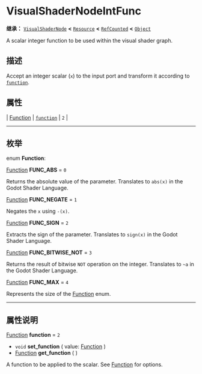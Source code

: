 <!-- ⚠ 请勿编辑本文件 ⚠ -->
<!-- 本文档使用脚本从 WeDot 引擎源码仓库生成。 -->
<!-- 生成脚本：https://github.com/WeDot-Engine/WeDot/tree/4.3/doc/tools/make_md.py； -->
<!-- 原文件：https://github.com/WeDot-Engine/WeDot/tree/4.3/doc/classes/VisualShaderNodeIntFunc.xml。 -->

<div id="_class_visualshadernodeintfunc"></div>

# VisualShaderNodeIntFunc

**继承：** [`VisualShaderNode`](class_visualshadernode.md) **<** [`Resource`](class_resource.md) **<** [`RefCounted`](class_refcounted.md) **<** [`Object`](class_object.md)

A scalar integer function to be used within the visual shader graph.

## 描述

Accept an integer scalar (`x`) to the input port and transform it according to [`function`](#class_visualshadernodeintfunc_property_function).

## 属性

| [Function](#enum_visualshadernodeintfunc_function) | [`function`](#class_visualshadernodeintfunc_property_function) | ``2`` |

<!-- rst-class:: classref-section-separator -->

---

## 枚举

<div id="_class_enum_visualshadernodeintfunc_function"></div>

enum **Function**: <div id="enum_visualshadernodeintfunc_function"></div>

<div id="_class_visualshadernodeintfunc_constant_func_abs"></div>

[Function](#enum_visualshadernodeintfunc_function) **FUNC_ABS** = ``0``

Returns the absolute value of the parameter. Translates to `abs(x)` in the Godot Shader Language.

<div id="_class_visualshadernodeintfunc_constant_func_negate"></div>

[Function](#enum_visualshadernodeintfunc_function) **FUNC_NEGATE** = ``1``

Negates the `x` using `-(x)`.

<div id="_class_visualshadernodeintfunc_constant_func_sign"></div>

[Function](#enum_visualshadernodeintfunc_function) **FUNC_SIGN** = ``2``

Extracts the sign of the parameter. Translates to `sign(x)` in the Godot Shader Language.

<div id="_class_visualshadernodeintfunc_constant_func_bitwise_not"></div>

[Function](#enum_visualshadernodeintfunc_function) **FUNC_BITWISE_NOT** = ``3``

Returns the result of bitwise `NOT` operation on the integer. Translates to `~a` in the Godot Shader Language.

<div id="_class_visualshadernodeintfunc_constant_func_max"></div>

[Function](#enum_visualshadernodeintfunc_function) **FUNC_MAX** = ``4``

Represents the size of the [Function](#enum_visualshadernodeintfunc_function) enum.

<!-- rst-class:: classref-section-separator -->

---

## 属性说明

<div id="_class_visualshadernodeintfunc_property_function"></div>

[Function](#enum_visualshadernodeintfunc_function) **function** = ``2`` <div id="class_visualshadernodeintfunc_property_function"></div>

- `void` **set_function** ( value: [Function](#enum_visualshadernodeintfunc_function) )
- [Function](#enum_visualshadernodeintfunc_function) **get_function** ( )

A function to be applied to the scalar. See [Function](#enum_visualshadernodeintfunc_function) for options.

[^virtual]: 本方法通常需要用户覆盖才能生效。
[^const]: 本方法无副作用，不会修改该实例的任何成员变量。
[^vararg]: 本方法除了能接受在此处描述的参数外，还能够继续接受任意数量的参数。
[^constructor]: 本方法用于构造某个类型。
[^static]: 调用本方法无需实例，可直接使用类名进行调用。
[^operator]: 本方法描述的是使用本类型作为左操作数的有效运算符。
[^bitfield]: 这个值是由下列位标志构成位掩码的整数。
[^void]: 无返回值。
